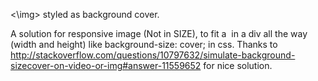 <\img> styled as background cover.

A solution for responsive image (Not in SIZE), to fit a <img> in a div all the way (width and height) like background-size: cover; in css. Thanks to http://stackoverflow.com/questions/10797632/simulate-background-sizecover-on-video-or-img#answer-11559652 for nice solution.
